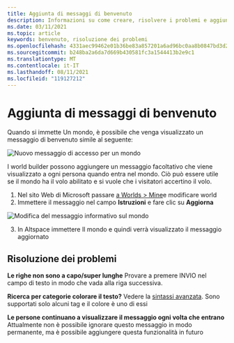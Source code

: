 ```yaml
---
title: Aggiunta di messaggi di benvenuto
description: Informazioni su come creare, risolvere i problemi e aggiungere messaggi di benvenuto alle esperienze altspaceVR.
ms.date: 03/11/2021
ms.topic: article
keywords: benvenuto, risoluzione dei problemi
ms.openlocfilehash: 4331aec99462e01b36be83a857201a6ad96bc0aa8b0847bd3d22f43fe5cfee24
ms.sourcegitcommit: b248ba2a6da7d669b430581fc3a1544413b2e9c1
ms.translationtype: MT
ms.contentlocale: it-IT
ms.lasthandoff: 08/11/2021
ms.locfileid: "119127212"
---
```

# <a name="adding-welcome-messages"></a>Aggiunta di messaggi di benvenuto

Quando si immette Un mondo, è possibile che venga visualizzato un messaggio di benvenuto simile al seguente:

![Nuovo messaggio di accesso per un mondo](images/welcome-img-01.png)

I world builder possono aggiungere un messaggio facoltativo che viene visualizzato a ogni persona quando entra nel mondo. Ciò può essere utile se il mondo ha il volo abilitato e si vuole che i visitatori accertino il volo. 

1. Nel sito Web di Microsoft passare [a Worlds > Mine](https://account.altvr.com/users/sign_in)e modificare world
2. Immettere il messaggio nel campo **Istruzioni** e fare clic su **Aggiorna**

![Modifica del messaggio informativo sul mondo](images/welcome-img-02.png)

3. In Altspace immettere Il mondo e quindi verrà visualizzato il messaggio aggiornato

## <a name="troubleshooting"></a>Risoluzione dei problemi

**Le righe non sono a capo/super lunghe** Provare a premere INVIO nel campo di testo in modo che vada alla riga successiva.

**Ricerca per categorie colorare il testo?**
Vedere la [sintassi avanzata](http://digitalnativestudios.com/textmeshpro/docs/rich-text/#color). Sono supportati solo alcuni tag e il colore è uno di essi

**Le persone continuano a visualizzare il messaggio ogni volta che entrano** Attualmente non è possibile ignorare questo messaggio in modo permanente, ma è possibile aggiungere questa funzionalità in futuro